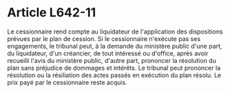 # Article L642-11

Le cessionnaire rend compte au liquidateur de l'application des dispositions prévues par le plan de cession.   Si le cessionnaire n'exécute pas ses engagements, le tribunal peut, à la demande du ministère public d'une part, du liquidateur, d'un créancier, de tout intéressé ou d'office, après avoir recueilli l'avis du ministère public, d'autre part, prononcer la résolution du plan sans préjudice de dommages et intérêts.   Le tribunal peut prononcer la résolution ou la résiliation des actes passés en exécution du plan résolu. Le prix payé par le cessionnaire reste acquis.
